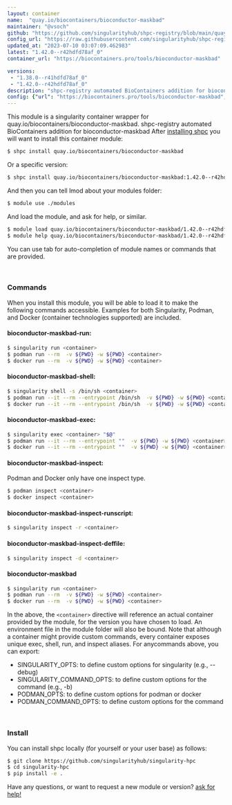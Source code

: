 ```yaml
---
layout: container
name:  "quay.io/biocontainers/bioconductor-maskbad"
maintainer: "@vsoch"
github: "https://github.com/singularityhub/shpc-registry/blob/main/quay.io/biocontainers/bioconductor-maskbad/container.yaml"
config_url: "https://raw.githubusercontent.com/singularityhub/shpc-registry/main/quay.io/biocontainers/bioconductor-maskbad/container.yaml"
updated_at: "2023-07-10 03:07:09.462983"
latest: "1.42.0--r42hdfd78af_0"
container_url: "https://biocontainers.pro/tools/bioconductor-maskbad"

versions:
 - "1.38.0--r41hdfd78af_0"
 - "1.42.0--r42hdfd78af_0"
description: "shpc-registry automated BioContainers addition for bioconductor-maskbad"
config: {"url": "https://biocontainers.pro/tools/bioconductor-maskbad", "maintainer": "@vsoch", "description": "shpc-registry automated BioContainers addition for bioconductor-maskbad", "latest": {"1.42.0--r42hdfd78af_0": "sha256:9d942009bf78fb0560845bcf48748b962353585c4bceaf1cd547a461cf31b158"}, "tags": {"1.38.0--r41hdfd78af_0": "sha256:a2b205867a53b6cb5be3e0a0cccb90dada97fc47c2f50c85f2cea5bf5e56a52e", "1.42.0--r42hdfd78af_0": "sha256:9d942009bf78fb0560845bcf48748b962353585c4bceaf1cd547a461cf31b158"}, "docker": "quay.io/biocontainers/bioconductor-maskbad"}
---
```


This module is a singularity container wrapper for quay.io/biocontainers/bioconductor-maskbad.
shpc-registry automated BioContainers addition for bioconductor-maskbad
After [installing shpc](#install) you will want to install this container module:


```bash
$ shpc install quay.io/biocontainers/bioconductor-maskbad
```

Or a specific version:

```bash
$ shpc install quay.io/biocontainers/bioconductor-maskbad:1.42.0--r42hdfd78af_0
```

And then you can tell lmod about your modules folder:

```bash
$ module use ./modules
```

And load the module, and ask for help, or similar.

```bash
$ module load quay.io/biocontainers/bioconductor-maskbad/1.42.0--r42hdfd78af_0
$ module help quay.io/biocontainers/bioconductor-maskbad/1.42.0--r42hdfd78af_0
```

You can use tab for auto-completion of module names or commands that are provided.

<br>

### Commands

When you install this module, you will be able to load it to make the following commands accessible.
Examples for both Singularity, Podman, and Docker (container technologies supported) are included.

#### bioconductor-maskbad-run:

```bash
$ singularity run <container>
$ podman run --rm  -v ${PWD} -w ${PWD} <container>
$ docker run --rm  -v ${PWD} -w ${PWD} <container>
```

#### bioconductor-maskbad-shell:

```bash
$ singularity shell -s /bin/sh <container>
$ podman run --it --rm --entrypoint /bin/sh  -v ${PWD} -w ${PWD} <container>
$ docker run --it --rm --entrypoint /bin/sh  -v ${PWD} -w ${PWD} <container>
```

#### bioconductor-maskbad-exec:

```bash
$ singularity exec <container> "$@"
$ podman run --it --rm --entrypoint ""  -v ${PWD} -w ${PWD} <container> "$@"
$ docker run --it --rm --entrypoint ""  -v ${PWD} -w ${PWD} <container> "$@"
```

#### bioconductor-maskbad-inspect:

Podman and Docker only have one inspect type.

```bash
$ podman inspect <container>
$ docker inspect <container>
```

#### bioconductor-maskbad-inspect-runscript:

```bash
$ singularity inspect -r <container>
```

#### bioconductor-maskbad-inspect-deffile:

```bash
$ singularity inspect -d <container>
```



#### bioconductor-maskbad

```bash
$ singularity run <container>
$ podman run --rm  -v ${PWD} -w ${PWD} <container>
$ docker run --rm  -v ${PWD} -w ${PWD} <container>
```


In the above, the `<container>` directive will reference an actual container provided
by the module, for the version you have chosen to load. An environment file in the
module folder will also be bound. Note that although a container
might provide custom commands, every container exposes unique exec, shell, run, and
inspect aliases. For anycommands above, you can export:

 - SINGULARITY_OPTS: to define custom options for singularity (e.g., --debug)
 - SINGULARITY_COMMAND_OPTS: to define custom options for the command (e.g., -b)
 - PODMAN_OPTS: to define custom options for podman or docker
 - PODMAN_COMMAND_OPTS: to define custom options for the command

<br>

### Install

You can install shpc locally (for yourself or your user base) as follows:

```bash
$ git clone https://github.com/singularityhub/singularity-hpc
$ cd singularity-hpc
$ pip install -e .
```

Have any questions, or want to request a new module or version? [ask for help!](https://github.com/singularityhub/singularity-hpc/issues)
